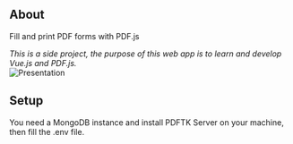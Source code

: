 
## About  
Fill and print PDF forms with PDF.js
  
*This is a side project, the purpose of this web app is to learn and develop Vue.js and PDF.js.*  
![Presentation](https://i.imgur.com/kSwPWgJ.jpeg)
  
## Setup  
  
You need a MongoDB instance and install PDFTK Server on your machine, then fill the .env file.